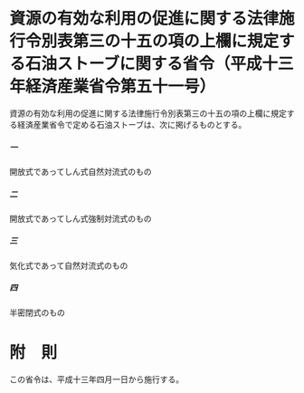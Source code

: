 # 資源の有効な利用の促進に関する法律施行令別表第三の十五の項の上欄に規定する石油ストーブに関する省令（平成十三年経済産業省令第五十一号）
資源の有効な利用の促進に関する法律施行令別表第三の十五の項の上欄に規定する経済産業省令で定める石油ストーブは、次に掲げるものとする。
##### 一
開放式であってしん式自然対流式のもの
##### 二
開放式であってしん式強制対流式のもの
##### 三
気化式であって自然対流式のもの
##### 四
半密閉式のもの
# 附　則
この省令は、平成十三年四月一日から施行する。
